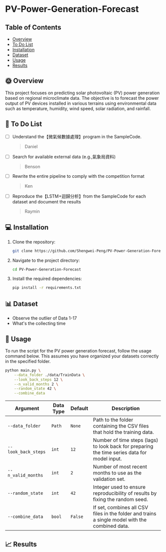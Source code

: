 # PV-Power-Generation-Forecast

## Table of Contents
- [Overview](#Overview)
- [To Do List](#To-Do-List)
- [Installation](#Installation)
- [Dataset](#Dataset)
- [Usage](#Usage)
- [Results](#Results)

## 🌞 Overview
This project focuses on predicting solar photovoltaic (PV) power generation based on regional microclimate data. The objective is to forecast the power output of PV devices installed in various terrains using environmental data such as temperature, humidity, wind speed, solar radiation, and rainfall.

## 📝 To Do List
- [ ] Understand the【微氣候數據處理】program in the SampleCode.
    > Daniel
- [ ] Search for available external data (e.g.,氣象局資料)
    > Benson
- [ ] Rewrite the entire pipeline to comply with the competition format
    > Ken
- [ ] Reproduce the【LSTM+迴歸分析】from the SampleCode for each dataset and document the results
    > Raymin

## 💻 Installation
1. Clone the repository:
    ```sh
    git clone https://github.com/Shengwei-Peng/PV-Power-Generation-Forecast.git
    ```
2. Navigate to the project directory:
    ```sh
    cd PV-Power-Generation-Forecast
    ```
3. Install the required dependencies:
    ```sh
    pip install -r requirements.txt
    ```

## 📊 Dataset
- Observe the outlier of Data 1-17
- What's the collecting time 

## 🚀 Usage
To run the script for the PV power generation forecast, follow the usage command below. This assumes you have organized your datasets correctly in the specified folder.

```bash
python main.py \
    --data_folder ./data/TrainData \
    --look_back_steps 12 \
    --n_valid_months 2 \
    --random_state 42 \
    --combine_data
```

| Argument            | Data Type | Default | Description                                                                                    |
| ------------------- | --------- | ------- | ---------------------------------------------------------------------------------------------- |
| `--data_folder`     | `Path`    | `None`  | Path to the folder containing the CSV files that hold the training data.                       |
| `--look_back_steps` | `int`     | `12`    | Number of time steps (lags) to look back for preparing the time series data for model input.   |
| `--n_valid_months`  | `int`     | `2`     | Number of most recent months to use as the validation set.                                     |
| `--random_state`    | `int`     | `42`    | Integer used to ensure reproducibility of results by fixing the random seed.                   |
| `--combine_data`    | `bool`    | `False` | If set, combines all CSV files in the folder and trains a single model with the combined data. |

## 📈 Results
